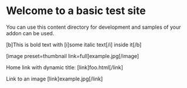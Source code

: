 # Welcome to a basic test site

You can use this content directory for development and samples of your addon can be used.

[b]This is bold text with [i]some italic text[/i] inside it[/b]

[image preset=thumbnail link=full]example.jpg[/image]

Home link with dynamic title: [link]foo.html[/link]

Link to an image [link]example.jpg[/link]

<!--@meta 
name: Home
 -->
